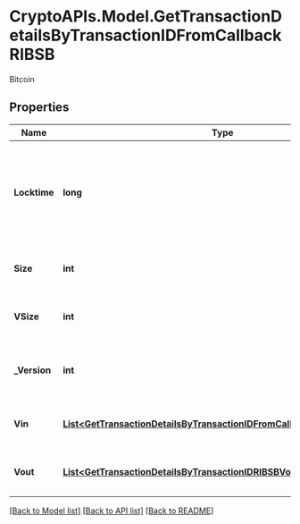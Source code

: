 # CryptoAPIs.Model.GetTransactionDetailsByTransactionIDFromCallbackRIBSB
Bitcoin

## Properties

Name | Type | Description | Notes
------------ | ------------- | ------------- | -------------
**Locktime** | **long** | Represents the time at which a particular transaction can be added to the blockchain. | 
**Size** | **int** | Represents the total size of this transaction. | 
**VSize** | **int** | Represents the virtual size of this transaction. | 
**_Version** | **int** | Represents the transaction version number. | 
**Vin** | [**List&lt;GetTransactionDetailsByTransactionIDFromCallbackRIBSBVinInner&gt;**](GetTransactionDetailsByTransactionIDFromCallbackRIBSBVinInner.md) | Represents the transaction inputs. | 
**Vout** | [**List&lt;GetTransactionDetailsByTransactionIDRIBSBVoutInner&gt;**](GetTransactionDetailsByTransactionIDRIBSBVoutInner.md) | Represents the transaction outputs. | 

[[Back to Model list]](../README.md#documentation-for-models) [[Back to API list]](../README.md#documentation-for-api-endpoints) [[Back to README]](../README.md)

